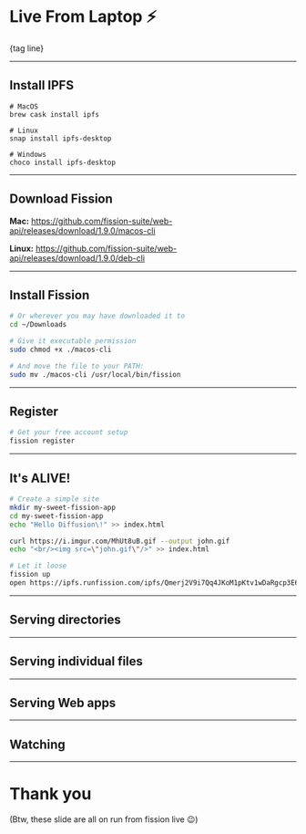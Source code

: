 # Live From Laptop ⚡️

{tag line}

---

## Install IPFS

```shell
# MacOS
brew cask install ipfs

# Linux
snap install ipfs-desktop

# Windows
choco install ipfs-desktop
```
---

## Download Fission

**Mac:** https://github.com/fission-suite/web-api/releases/download/1.9.0/macos-cli

**Linux:** https://github.com/fission-suite/web-api/releases/download/1.9.0/deb-cli

---

## Install Fission
```bash
# Or wherever you may have downloaded it to
cd ~/Downloads

# Give it executable permission
sudo chmod +x ./macos-cli

# And move the file to your PATH:
sudo mv ./macos-cli /usr/local/bin/fission
```

---

## Register
```bash
# Get your free account setup
fission register
```

---

## It's ALIVE!

```bash
# Create a simple site
mkdir my-sweet-fission-app
cd my-sweet-fission-app
echo "Hello Diffusion\!" >> index.html

curl https://i.imgur.com/MhUt8uB.gif --output john.gif
echo "<br/><img src=\"john.gif\"/>" >> index.html

# Let it loose
fission up
open https://ipfs.runfission.com/ipfs/Qmerj2V9i7Qq4JKoM1pKtv1wDaRgcp3E6mMPcZEEBx5Uij/

```

---

## Serving directories

---

## Serving individual files

---

## Serving Web apps

---

## Watching

---

# Thank you
(Btw, these slide are all on run from fission live 😉)
